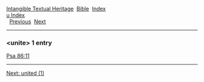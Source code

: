 [Intangible Textual Heritage](../../index)  [Bible](../index) 
[Index](index)   
[u Index](_u_)  
  [Previous](c11932)  [Next](c11934) 

------------------------------------------------------------------------

### &lt;unite&gt; 1 entry

[Psa 86:11](../kjv/psa086.htm#011)  

------------------------------------------------------------------------

[Next: united (1)](c11934)
